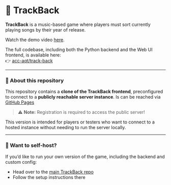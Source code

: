 # 🎵 TrackBack

**TrackBack** is a music-based game where players must sort currently playing songs by their year of release.

Watch the demo video [here](https://youtube.com/shorts/5E3Vtzxa9SE?feature=shared).

The full codebase, including both the Python backend and the Web UI frontend, is available here:  
👉 [acc-aqt/track-back](https://github.com/acc-aqt/track-back)

---

### 🎯 About this repository

This repository contains a **clone of the TrackBack frontend**, preconfigured to connect to a **publicly reachable server instance**. Is can be reached via [GitHub Pages](https://acc-aqt.github.io/track-back-ui-to-public-server/)

> ⚠️ **Note:** Registration is required to access the public server!

This version is intended for players or testers who want to connect to a hosted instance without needing to run the server locally.

---

### 🚀 Want to self-host?

If you’d like to run your own version of the game, including the backend and custom config:
- Head over to the [main TrackBack repo](https://github.com/acc-aqt/track-back)
- Follow the setup instructions there

